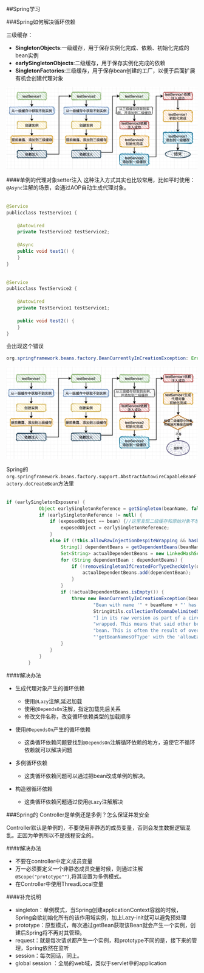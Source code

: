 ##Spring学习

###Spring如何解决循环依赖
    
三级缓存：
- **SingletonObjects**:一级缓存，用于保存实例化完成、依赖、初始化完成的bean实例
- **earlySingletonObjects**:二级缓存，用于保存实例化完成的依赖
- **SingletonFactories**:三级缓存，用于保存bean创建的工厂，以便于后面扩展有机会创建代理对象


![循环依赖](circular_dependency.jpg)



####单例的代理对象setter注入
这种注入方式其实也比较常用，比如平时使用：```@Async```注解的场景，会通过AOP自动生成代理对象。

    
```java

@Service
publicclass TestService1 {

    @Autowired
    private TestService2 testService2;

    @Async
    public void test1() {
    }
}

```

```java

@Service
publicclass TestService2 {

    @Autowired
    private TestService1 testService1;

    public void test2() {
    }
}


```
会出现这个错误


```java
org.springframework.beans.factory.BeanCurrentlyInCreationException: Error creating bean with name 'testService1': Bean with name 'testService1' has been injected into other beans [testService2] in its raw version as part of a circular reference, but has eventually been wrapped. This means that said other beans do not use the final version of the bean. This is often the result of over-eager type matching - consider using 'getBeanNamesOfType' with the 'allowEagerInit' flag turned off, for example.

```

![循环依赖](poxy_object_circular_dependency.jpg)


Spring的``org.springframework.beans.factory.support.AbstractAutowireCapableBeanFactory.doCreateBean``方法里

```java

if (earlySingletonExposure) {
			Object earlySingletonReference = getSingleton(beanName, false);
			if (earlySingletonReference != null) {
				if (exposedObject == bean) {//这里发现二级缓存和原始对象不想等
					exposedObject = earlySingletonReference;
				}
				else if (!this.allowRawInjectionDespiteWrapping && hasDependentBean(beanName)) {
					String[] dependentBeans = getDependentBeans(beanName);
					Set<String> actualDependentBeans = new LinkedHashSet<>(dependentBeans.length);
					for (String dependentBean : dependentBeans) {
						if (!removeSingletonIfCreatedForTypeCheckOnly(dependentBean)) {
							actualDependentBeans.add(dependentBean);
						}
					}
					if (!actualDependentBeans.isEmpty()) {
						throw new BeanCurrentlyInCreationException(beanName,
								"Bean with name '" + beanName + "' has been injected into other beans [" +
								StringUtils.collectionToCommaDelimitedString(actualDependentBeans) +
								"] in its raw version as part of a circular reference, but has eventually been " +
								"wrapped. This means that said other beans do not use the final version of the " +
								"bean. This is often the result of over-eager type matching - consider using " +
								"'getBeanNamesOfType' with the 'allowEagerInit' flag turned off, for example.");
					}
				}
			}
		}
```



####解决办法

- 生成代理对象产生的循环依赖
    
    - 使用``@Lazy``注解,延迟加载
    - 使用``@DependsOn``注解，指定加载先后关系
    - 修改文件名称，改变循环依赖类型的加载顺序
    
- 使用``@DependsOn``产生的循环依赖
    
    - 这类循环依赖问题要找到``@DependsOn``注解循环依赖的地方，迫使它不循环依赖就可以解决问题
    
- 多例循环依赖

    - 这类循环依赖问题可以通过把bean改成单例的解决。
    
- 构造器循环依赖
    
    - 这类循环依赖问题通过使用``@Lazy``注解解决
    
    
    


###Spring的 Controller是单例还是多例？怎么保证并发安全

Controller默认是单例的，不要使用非静态的成员变量，否则会发生数据逻辑混乱。正因为单例所以不是线程安全的。

####解决办法

- 不要在controller中定义成员变量
- 万一必须要定义一个非静态成员变量时候，则通过注解```@Scope("prototype"")```,将其设置为多例模式。
- 在Controller中使用ThreadLocal变量

####补充说明

- singleton：单例模式，当Spring创建applicationContext容器的时候，Spring会欲初始化所有的该作用域实例，加上Lazy-init就可以避免预处理
- prototype：原型模式，每次通过getBean获取该Bean就会产生一个实例，创建后Spring将不再对其管理。
- request：就是每次请求都产生一个实例，和prototype不同的是，接下来的管理，Spring依然在监听
- session：每次回话，同上。
- global session ：全局的web域，类似于servlet中的application



